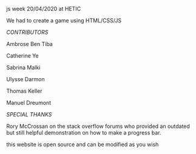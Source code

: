 js week 20/04/2020 at HETIC 

We had to create a game using HTML/CSS/JS

*CONTRIBUTORS*

Ambrose Ben Tiba

Catherine Ye

Sabrina Malki

Ulysse Darmon

Thomas Keller

Manuel Dreumont

*SPECIAL THANKS*

Rory McCrossan on the stack overflow forums who provided an outdated but still helpful demonstration on how to make a progress bar. 

this website is open source and can be modified as you wish 
